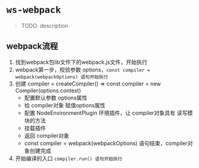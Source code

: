 # `ws-webpack`

> TODO: description

## webpack流程
1. 找到webpack包lib文件下的webpack.js文件，开始执行
2. webpack第一步，校验参数 options，`const compiler = webpack(webpackOptions) 语句开始执行`
3. 创建 compiler = createCompiler() => const compiler = new Compiler(options.context)
    - 配置默认参数 options属性
    - 给 compiler对象 赋值options属性
    - 配置 NodeEnvironmentPlugin 环境插件，让 compiler对象具有 读写模块的方法
    - 挂载插件
    - 返回 compiler对象
    - const compiler = webpack(webpackOptions) 语句结束，compiler对象创建完成
5. 开始编译的入口 `compiler.run() 语句开始执行`